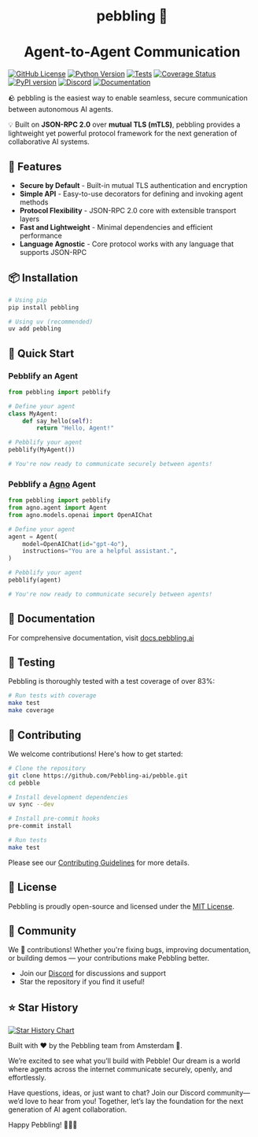 <h1 align="center">pebbling 🐧</h1>

<h1 align="center">Agent-to-Agent Communication </h1>

[![GitHub License](https://img.shields.io/badge/license-MIT-blue.svg)](https://opensource.org/licenses/MIT)
[![Python Version](https://img.shields.io/badge/python-3.12+-blue.svg)](https://www.python.org/downloads/)
[![Tests](https://github.com/Pebbling-ai/pebble/actions/workflows/release.yml/badge.svg)](https://github.com/Pebbling-ai/pebble/actions/workflows/release.yml)
[![Coverage Status](https://coveralls.io/repos/github/Pebbling-ai/pebble/badge.svg?branch=v0.1.0.5)](https://coveralls.io/github/Pebbling-ai/pebble?branch=v0.1.0.5)
[![PyPI version](https://badge.fury.io/py/pebbling.svg)](https://badge.fury.io/py/pebbling)
[![Discord](https://img.shields.io/discord/bgwYGs7t?color=7289DA&label=Discord&logo=discord&logoColor=white)](https://discord.gg/bgwYGs7t)
[![Documentation](https://img.shields.io/badge/Documentation-📕-blue)](https://docs.pebbling.ai)

🪨 pebbling is the easiest way to enable seamless, secure communication between autonomous AI agents.

💡 Built on **JSON-RPC 2.0** over **mutual TLS (mTLS)**, pebbling provides a lightweight yet powerful protocol framework for the next generation of collaborative AI systems.

## 🌟 Features

- **Secure by Default** - Built-in mutual TLS authentication and encryption
- **Simple API** - Easy-to-use decorators for defining and invoking agent methods
- **Protocol Flexibility** - JSON-RPC 2.0 core with extensible transport layers
- **Fast and Lightweight** - Minimal dependencies and efficient performance
- **Language Agnostic** - Core protocol works with any language that supports JSON-RPC

## 📦 Installation

```bash
# Using pip
pip install pebbling

# Using uv (recommended)
uv add pebbling
```

## 🚀 Quick Start

### Pebblify an Agent

```python
from pebbling import pebblify

# Define your agent
class MyAgent:
    def say_hello(self):
        return "Hello, Agent!"

# Pebblify your agent
pebblify(MyAgent())

# You're now ready to communicate securely between agents!
```

### Pebblify a [Agno](https://github.com/agno-ai/agno) Agent

```python
from pebbling import pebblify
from agno.agent import Agent
from agno.models.openai import OpenAIChat

# Define your agent
agent = Agent(
    model=OpenAIChat(id="gpt-4o"),
    instructions="You are a helpful assistant.",
)

# Pebblify your agent
pebblify(agent)

# You're now ready to communicate securely between agents!
```

## 📖 Documentation

For comprehensive documentation, visit [docs.pebbling.ai](https://docs.pebbling.ai)

## 🧪 Testing

Pebbling is thoroughly tested with a test coverage of over 83%:

```bash
# Run tests with coverage
make test
make coverage
```

## 🤝 Contributing

We welcome contributions! Here's how to get started:

```bash
# Clone the repository
git clone https://github.com/Pebbling-ai/pebble.git
cd pebble

# Install development dependencies
uv sync --dev

# Install pre-commit hooks
pre-commit install

# Run tests
make test
```

Please see our [Contributing Guidelines](.github/CONTRIBUTING.md) for more details.

## 📜 License

Pebbling is proudly open-source and licensed under the [MIT License](https://choosealicense.com/licenses/mit/).

## 🎉 Community

We 💛 contributions! Whether you're fixing bugs, improving documentation, or building demos — your contributions make Pebbling better.

- Join our [Discord](https://discord.gg/Fr6rcRJa) for discussions and support
- Star the repository if you find it useful!

## ⭐ Star History

[![Star History Chart](https://api.star-history.com/svg?repos=Pebbling-ai/pebble&type=Date)](https://star-history.com/#Pebbling-ai/pebble&Date)


Built with ❤️ by the Pebbling team from Amsterdam 🌷.

We’re excited to see what you’ll build with Pebble! Our dream is a world where agents across the internet communicate securely, openly, and effortlessly.

Have questions, ideas, or just want to chat? Join our Discord community— we’d love to hear from you! Together, let’s lay the foundation for the next generation of AI agent collaboration.

Happy Pebbling! 🐧🚀✨
